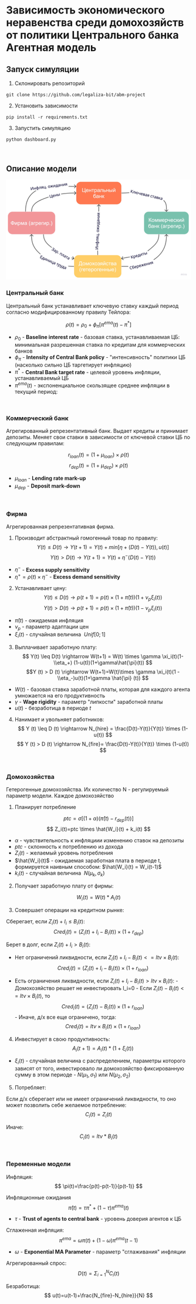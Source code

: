 # **Зависимость экономического неравенства среди домохозяйств от политики Центрального банка** <br/> Агентная модель

## Запуск симуляции

1. Склонировать репозиторий
 
```
git clone https://github.com/legaliza-bit/abm-project
```

2. Установить зависимости

```
pip install -r requirements.txt
```

3. Запустить симуляцию

```
python dashboard.py
```

<br/>

## Описание модели

![flowchart](https://github.com/legaliza-bit/abm-project/blob/main/assets/flowchart.png)

### **Центральный банк**
Центральный банк устанавливает ключевую ставку каждый период согласно модифицированному правилу Тейлора:

$$
\rho (t) = \rho_0 + \phi_{\pi} [\pi^{ema} (t) - \pi^*]
$$

* $\rho_0$ - **Baseline interest rate** - базовая ставка, устанавливаемая ЦБ: минимальная разрешенная ставка по кредитам для коммерческих банков
* $\phi_{\pi}$ - **Intensity of Central Bank policy** - "интенсивность" политики ЦБ (насколько сильно ЦБ таргетирует инфляцию)
* $\pi^*$ - **Central Bank target rate** - целевой уровень инфляции, устанавливаемый ЦБ
* $\pi^{ema} (t)$ - экспоненциальное скользящее среднее инфляции в текущий период:

<br/>

### **Коммерческий банк**

Агрегированный репрезентативный банк. Выдает кредиты и принимает депозиты. Меняет свои ставки в зависимости 
от ключевой ставки ЦБ по следующим правилам:

$$
r_{loan} (t) = (1 + \mu_{loan}) \times \rho (t)
$$
$$
r_{dep} (t) = (1 + \mu_{dep}) \times \rho (t)
$$
* $\mu_{loan}$ - **Lending rate mark-up**
* $\mu_{dep}$ - **Deposit mark-down**

<br/>

### **Фирма**
Агрегированная репрезентативная фирма.

1. Производит абстрактный гомогенный товар по правилу:
$$
Y(t) \leq D(t) \rightarrow Y(t+1) = Y(t) + min[\eta +(D(t)-Y(t)), u(t)]
$$
$$
Y(t) > D(t) \rightarrow Y (t+1) = Y(t) + \eta^-(D(t)-Y(t))
$$

* $\eta^-$ - **Excess supply sensitivity**
* $\eta^+ = \rho(t) \times \eta^-$ - **Excess demand sensitivity**

2. Устанавливает цену:
$$
Y (t) \leq D (t) \rightarrow p(t+1) = p(t) \times (1+\hat{\pi}(t))(1+\nu_p \xi_i(t))
$$
$$
Y(t) > D(t) \rightarrow p(t+1) = p(t) \times (1+\hat{\pi}(t))(1-\nu_p \xi_i(t))
$$

* $\hat{\pi}(t)$ - ожидаемая инфляция
* $\nu_p$ - параметр адаптации цен
* $\xi_i(t)$ - случайная величина $~Unif[0;1]$

3. Выплачивает заработную плату:
$$
Y(t) \leq D(t) \rightarrow W(t+1) = W(t) \times \gamma \xi_i(t)(1-\\eta_+) (1-u(t))(1+\gamma\hat{\pi}(t))
$$
$$Y (t) > D (t) \rightarrow W(t+1)=W(t)\times \gamma \xi_i(t)(1 - \\eta_-)u(t)(1+\gamma \hat{\pi} (t))
$$
* $W(t)$ - базовая ставка заработной платы, которая для каждого агента умножается на его продуктивность
* $\gamma$ - **Wage rigidity** - параметр "липкости" заработной платы
* $u(t)$ - безработица в периоде $t$

4. Нанимает и увольняет работников:
$$
Y (t) \leq D (t) \rightarrow N_{hire} = \frac{D(t)-Y(t)}{Y(t)} \times (1-u(t))
$$
$$
Y (t) > D (t) \rightarrow N_{fire}= \frac{D(t)-Y(t)}{Y(t)} \times (1-u(t))
$$

<br/>

### **Домохозяйства**

Гетерогенные домохозяйства. Их количество N - регулируемый параметр модели. Каждое домохозяйство

1. Планирует потребление 

$$
ptc = \sigma[(1+\alpha)(\hat{\pi}(t)- r_{dep} (t))]
$$
$$
Z_i(t)=ptc \times \hat{W_i}(t) + k_i(t)
$$

* $\alpha$ - чувствительность к инфляциии изменению ставок на депозиты
* $ptc$ - склонность к потреблению из дохода
* $Z_i (t)$ - желаемый уровень потребления
* $\hat{W_i}(t)$ - ожидаемая заработная плата в периоде t, формируется наивным способом: $\hat{W_i}(t) = W_i(t-1)$
* $k_i(t)$ - случайная величина $~N(\mu_k,\sigma_k)$


2. Получает заработную плату от фирмы: 

$$
W_i(t)=W(t)*A_i(t) 
$$

3. Совершает операции на кредитном рынке:

Сберегает, если $Z_i(t)+I_i \leq B_i(t)$:
$$
Cred_i(t) = (Z_i(t)+I_i-B_i(t)) \times (1+r_{dep})
$$

Берет в долг, если $Z_i(t)+I_i > B_i(t)$:

- Нет ограничений ликвидности, если $Z_i(t)+I_i-B_i(t) <= ltv \times B_i(t)$:
$$
Cred_i(t) = (Z_i(t)+I_i-B_i(t)) \times (1+r_{loan})
$$

- Есть ограничения ликвидности, если $Z_i(t)+I_i-B_i(t) > ltv \times B_i(t)$:
        - Домохозяйство решает не инвестировать I_i=0
        - Если $Z_i(t)-B_i(t) <= ltv \times B_i(t)$, то
        $$
        Cred_i(t) = (Z_i(t)-B_i(t)) \times (1+r_{loan})
        $$
        - Иначе, д/х все еще ограничено, тогда:
        $$
        Cred_i(t) = ltv \times B_i(t) \times (1+r_{loan})
        $$

4. Инвестирует в свою продуктивность:
$$
A_i(t+1) = A_i(t) * (1 + \xi_i (t))
$$

* $\xi_i (t)$ - случайная величина с распределением, параметры которого зависят от того, инвестировало ли домохозяйство фиксированную сумму в этом периоде - $N (\mu_1, \sigma_1)$ или $N (\mu_2, \sigma_2)$

5. Потребляет:

Если д/х сберегает или не имеет ограничений ликвидности, то оно может позволить себе желаемое потребление:
$$
C_i(t) = Z_i(t)
$$

Иначе:
$$
C_i(t) = ltv * B_i(t)
$$


<br/>

### **Переменные модели**

Инфляция:
$$
\pi(t)=\frac{p(t)-p(t-1)}{p(t-1)}
$$

Инфляционные ожидания
$$
\hat{\pi}(t)=\tau \pi^* + (1-\tau) \pi^{ema}(t)
$$
* $\tau$ - **Trust of agents to central bank** - уровень доверия агентов к ЦБ

Сглаженная инфляция:
$$
\pi^{ema} = \omega \pi(t) + (1-\omega) \pi^{ema}(t-1)
$$
* $\omega$ - **Exponential MA Parameter** - параметр "сглаживания" инфляции

Агрегированный спрос:
$$
D(t)=\Sigma_{i=1}^N C_i(t)
$$

Безработица:
$$
u(t)=u(t-1)+\frac{N_{fire}-N_{hire}}{N}
$$
